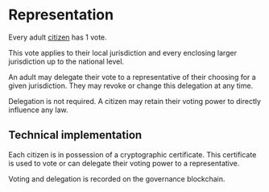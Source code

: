 # Representation

Every adult [citizen](citizenship.md) has 1 vote.

This vote applies to their local jurisdiction and every enclosing larger jurisdiction up to the national level.

An adult may delegate their vote to a representative of their choosing for a given jurisdiction.
They may revoke or change this delegation at any time.

Delegation is not required.
A citizen may retain their voting power to directly influence any law.

## Technical implementation

Each citizen is in possession of a cryptographic certificate.
This certificate is used to vote or can delegate their voting power to a representative.

Voting and delegation is recorded on the governance blockchain.
